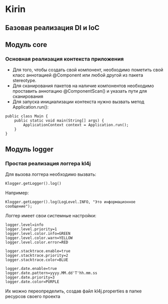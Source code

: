 # Kirin 
## Базовая реализация DI и IoC
## Модуль core
### Основная реализация контекста приложения
- Для того, чтобы создать свой компонент, 
необходимо пометить свой класс аннотацией @Component или любой 
другой из пакета stereotype.
- Для сканирования пакетов на наличие компонентов необходимо
проставить аннотацию @ComponentScan() и указать пути для сканирования
- Для запуска инициализации контекста нужно вызвать метод Application.run():
```
public class Main {
    public static void main(String[] args) {
        ApplicationContext context = Application.run();
    }
}
```

## Модуль logger
### Простая реализация логгера kl4j
Для вызова логгера необходимо вызвать:
```
Klogger.getLogger().log()
```
Например:
```
Klogger.getLogger().log(LogLevel.INFO, "Это информационное сообщение");
```

Логгер имеет свои системные настройки:
```
logger.level=info
logger.level.priority=1
logger.level.color.info=GREEN
logger.level.color.warn=YELLOW
logger.level.color.error=RED

logger.stacktrace.enable=true
logger.stacktrace.priority=2
logger.stacktrace.color=BLUE

logger.date.enable=true
logger.date.pattern=yyyy.MM.dd'T'hh.mm.ss
logger.date.priority=3
logger.date.color=PURPLE
```

Их можно переопределить, создав файл kl4j.properties в папке ресурсов своего проекта
